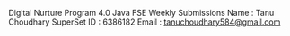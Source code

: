Digital Nurture Program 4.0 Java FSE Weekly Submissions
Name : Tanu Choudhary
SuperSet ID : 6386182
Email : tanuchoudhary584@gmail.com
